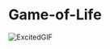 # Game-of-Life
![ExcitedGIF](https://user-images.githubusercontent.com/84561537/221373407-3046d913-fc49-48dd-9343-882b8b1c9cda.gif)
